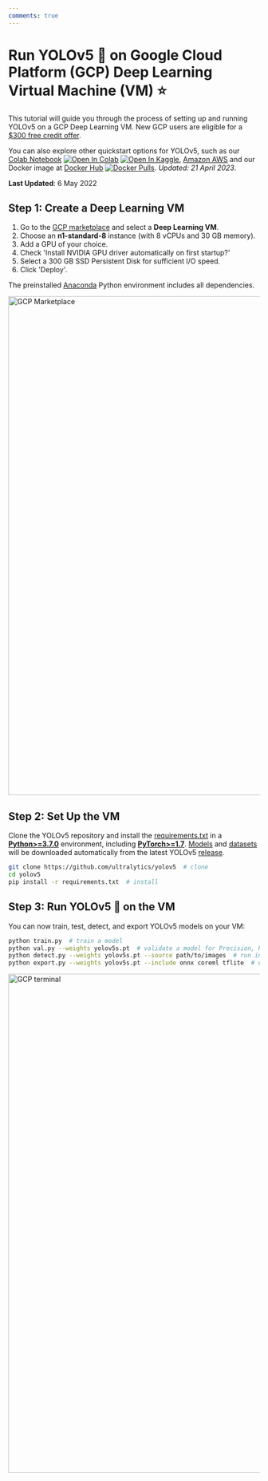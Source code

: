 ```yaml
---
comments: true
---
```


# Run YOLOv5 🚀 on Google Cloud Platform (GCP) Deep Learning Virtual Machine (VM) ⭐

This tutorial will guide you through the process of setting up and running YOLOv5 on a GCP Deep Learning VM. New GCP users are eligible for a [$300 free credit offer](https://cloud.google.com/free/docs/gcp-free-tier#free-trial). 

You can also explore other quickstart options for YOLOv5, such as our [Colab Notebook](https://colab.research.google.com/github/ultralytics/yolov5/blob/master/tutorial.ipynb) <a href="https://colab.research.google.com/github/ultralytics/yolov5/blob/master/tutorial.ipynb"><img src="https://colab.research.google.com/assets/colab-badge.svg" alt="Open In Colab"></a> <a href="https://www.kaggle.com/ultralytics/yolov5"><img src="https://kaggle.com/static/images/open-in-kaggle.svg" alt="Open In Kaggle"></a>, [Amazon AWS](https://docs.ultralytics.com/yolov5/environments/aws_quickstart_tutorial) and our Docker image at [Docker Hub](https://hub.docker.com/r/ultralytics/yolov5) <a href="https://hub.docker.com/r/ultralytics/yolov5"><img src="https://img.shields.io/docker/pulls/ultralytics/yolov5?logo=docker" alt="Docker Pulls"></a>. *Updated: 21 April 2023*.

**Last Updated**: 6 May 2022

## Step 1: Create a Deep Learning VM

1. Go to the [GCP marketplace](https://console.cloud.google.com/marketplace/details/click-to-deploy-images/deeplearning) and select a **Deep Learning VM**.
2. Choose an **n1-standard-8** instance (with 8 vCPUs and 30 GB memory).
3. Add a GPU of your choice.
4. Check 'Install NVIDIA GPU driver automatically on first startup?'
5. Select a 300 GB SSD Persistent Disk for sufficient I/O speed.
6. Click 'Deploy'.

The preinstalled [Anaconda](https://docs.anaconda.com/anaconda/packages/pkg-docs/) Python environment includes all dependencies.

<img width="1000" alt="GCP Marketplace" src="https://user-images.githubusercontent.com/26833433/105811495-95863880-5f61-11eb-841d-c2f2a5aa0ffe.png">

## Step 2: Set Up the VM

Clone the YOLOv5 repository and install the [requirements.txt](https://github.com/ultralytics/yolov5/blob/master/requirements.txt) in a [**Python>=3.7.0**](https://www.python.org/) environment, including [**PyTorch>=1.7**](https://pytorch.org/get-started/locally/). [Models](https://github.com/ultralytics/yolov5/tree/master/models) and [datasets](https://github.com/ultralytics/yolov5/tree/master/data) will be downloaded automatically from the latest YOLOv5 [release](https://github.com/ultralytics/yolov5/releases).

```bash
git clone https://github.com/ultralytics/yolov5  # clone
cd yolov5
pip install -r requirements.txt  # install
```

## Step 3: Run YOLOv5 🚀 on the VM

You can now train, test, detect, and export YOLOv5 models on your VM:

```bash
python train.py  # train a model
python val.py --weights yolov5s.pt  # validate a model for Precision, Recall, and mAP
python detect.py --weights yolov5s.pt --source path/to/images  # run inference on images and videos
python export.py --weights yolov5s.pt --include onnx coreml tflite  # export models to other formats
```

<img width="1000" alt="GCP terminal" src="https://user-images.githubusercontent.com/26833433/142223900-275e5c9e-e2b5-43f7-a21c-35c4ca7de87c.png">
